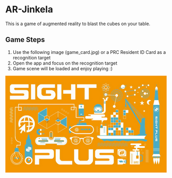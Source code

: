 # AR-Jinkela

This is a game of augmented reality to blast the cubes on your table.

## Game Steps

1. Use the following image (game_card.jpg) or a PRC Resident ID Card as a recognition target 
2. Open the app and focus on the recognition target
3. Game scene will be loaded and enjoy playing :)

![game_card](game_card.jpg)
